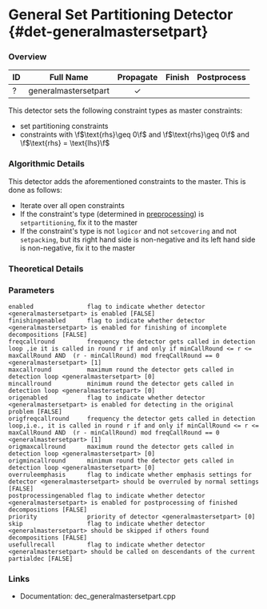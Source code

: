 # General Set Partitioning Detector {#det-generalmastersetpart}
### Overview

| ID |          Full Name          | Propagate | Finish | Postprocess |
|----|-----------------------------|:---------:|:------:|:-----------:|
| ?  | generalmastersetpart        | ✓ |   |   |  

This detector sets the following constraint types as master constraints:
- set partitioning constraints
- constraints with \f$\text{rhs}\geq 0\f$ and \f$\text{rhs}\geq 0\f$ and \f$\text{rhs} = \text{lhs}\f$


### Algorithmic Details
This detector adds the aforementioned constraints to the master. This is done as follows:
* Iterate over all open constraints
 * If the constraint's type (determined in [preprocessing](#preprocessing)) is `setpartitioning`, fix it to the master
 * If the constraint's type is not `logicor` and not `setcovering` and not `setpacking`, but its right hand side is non-negative and its left hand side is non-negative, fix it to the master

### Theoretical Details

### Parameters

    enabled               flag to indicate whether detector <generalmastersetpart> is enabled [FALSE]
    finishingenabled      flag to indicate whether detector <generalmastersetpart> is enabled for finishing of incomplete decompositions [FALSE]
    freqcallround         frequency the detector gets called in detection loop ,ie it is called in round r if and only if minCallRound <= r <= maxCallRound AND  (r - minCallRound) mod freqCallRound == 0 <generalmastersetpart> [1]
    maxcallround          maximum round the detector gets called in detection loop <generalmastersetpart> [0]
    mincallround          minimum round the detector gets called in detection loop <generalmastersetpart> [0]
    origenabled           flag to indicate whether detector <generalmastersetpart> is enabled for detecting in the original problem [FALSE]
    origfreqcallround     frequency the detector gets called in detection loop,i.e., it is called in round r if and only if minCallRound <= r <= maxCallRound AND  (r - minCallRound) mod freqCallRound == 0 <generalmastersetpart> [1]
    origmaxcallround      maximum round the detector gets called in detection loop <generalmastersetpart> [0]
    origmincallround      minimum round the detector gets called in detection loop <generalmastersetpart> [0]
    overruleemphasis      flag to indicate whether emphasis settings for detector <generalmastersetpart> should be overruled by normal settings [FALSE]
    postprocessingenabled flag to indicate whether detector <generalmastersetpart> is enabled for postprocessing of finished decompositions [FALSE]
    priority              priority of detector <generalmastersetpart> [0]
    skip                  flag to indicate whether detector <generalmastersetpart> should be skipped if others found decompositions [FALSE]
    usefullrecall         flag to indicate whether detector <generalmastersetpart> should be called on descendants of the current partialdec [FALSE]


### Links
 * Documentation: dec_generalmastersetpart.cpp
